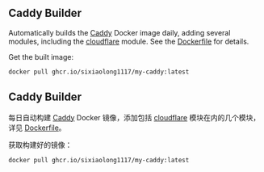 ## Caddy Builder

Automatically builds the [Caddy](https://github.com/caddyserver/caddy) Docker image daily, adding several modules, including the [cloudflare](github.com/caddy-dns/cloudflare) module. See the [Dockerfile](./Dockerfile) for details.

Get the built image:

```bash
docker pull ghcr.io/sixiaolong1117/my-caddy:latest
```

<!-- You can also fork this project; the built image will be automatically pushed to `ghcr.io/${{ github.repository_owner }}/my-caddy:latest`.

> [!CAUTION]
> `github.repository_owner` must be lowercase, so if you use an uppercase username like me, you will have to manually modify [`build,yml`](https://github.com/SIXiaolong1117/caddy-builder/blob/0d8bb1e3e8d3fb0ed2c994188283e8f88c7d743c/.github/workflows/build.yml#L40). -->

## Caddy Builder

每日自动构建 [Caddy](https://github.com/caddyserver/caddy) Docker 镜像，添加包括 [cloudflare](github.com/caddy-dns/cloudflare) 模块在内的几个模块，详见 [Dockerfile](https://github.com/SIXiaolong1117/caddy-builder/blob/main/Dockerfile)。

获取构建好的镜像：

```bash
docker pull ghcr.io/sixiaolong1117/my-caddy:latest
```

<!-- 你也可以 Fork 本项目，镜像构建后会自动推送至 `ghcr.io/${{ github.repository_owner }}/my-caddy:latest`。

> [!CAUTION]
> `github.repository_owner` 必须为小写，所以如果你和我一样使用大写用户名，那你就必须手动修改 [`build,yml`](https://github.com/SIXiaolong1117/caddy-builder/blob/0d8bb1e3e8d3fb0ed2c994188283e8f88c7d743c/.github/workflows/build.yml#L40)。 -->